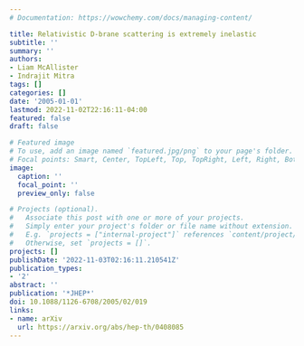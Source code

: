 ```yaml
---
# Documentation: https://wowchemy.com/docs/managing-content/

title: Relativistic D-brane scattering is extremely inelastic
subtitle: ''
summary: ''
authors:
- Liam McAllister
- Indrajit Mitra
tags: []
categories: []
date: '2005-01-01'
lastmod: 2022-11-02T22:16:11-04:00
featured: false
draft: false

# Featured image
# To use, add an image named `featured.jpg/png` to your page's folder.
# Focal points: Smart, Center, TopLeft, Top, TopRight, Left, Right, BottomLeft, Bottom, BottomRight.
image:
  caption: ''
  focal_point: ''
  preview_only: false

# Projects (optional).
#   Associate this post with one or more of your projects.
#   Simply enter your project's folder or file name without extension.
#   E.g. `projects = ["internal-project"]` references `content/project/deep-learning/index.md`.
#   Otherwise, set `projects = []`.
projects: []
publishDate: '2022-11-03T02:16:11.210541Z'
publication_types:
- '2'
abstract: ''
publication: '*JHEP*'
doi: 10.1088/1126-6708/2005/02/019
links:
- name: arXiv
  url: https://arxiv.org/abs/hep-th/0408085
---
```


